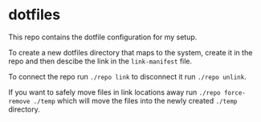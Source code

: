 # dotfiles
This repo contains the dotfile configuration for my setup.

To create a new dotfiles directory that maps to the system, create it in the repo and then descibe the link in the `link-manifest` file.

To connect the repo run `./repo link` to disconnect it run `./repo unlink`.

If you want to safely move files in link locations away run `./repo force-remove ./temp` which will move the files into the newly created `./temp` directory.
